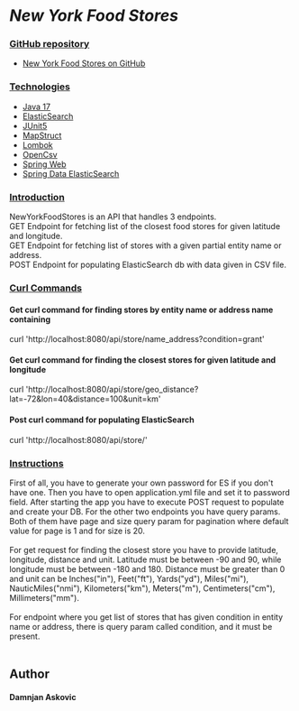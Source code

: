 # <i>New York Food Stores</i>


### <u>GitHub repository</u>

* [New York Food Stores on GitHub](https://github.com/Damnjan998/NewYorkFoodStores)


### <u>Technologies</u>
* [Java 17]()
* [ElasticSearch]()
* [JUnit5]()
* [MapStruct]()
* [Lombok]()
* [OpenCsv]()
* [Spring Web](https://docs.spring.io/spring-boot/docs/2.5.3/reference/htmlsingle/#boot-features-developing-web-applications)
* [Spring Data ElasticSearch](https://docs.spring.io/spring-boot/docs/3.0.3/reference/htmlsingle/)


### <u>Introduction</u>

NewYorkFoodStores is an API that handles 3 endpoints.</br>
GET Endpoint for fetching list of the closest food stores for given latitude and longitude.</br>
GET Endpoint for fetching list of stores with a given partial entity name or address.</br>
POST Endpoint for populating ElasticSearch db with data given in CSV file.


### <u>Curl Commands</u>

#### Get curl command for finding stores by entity name or address name containing
curl 'http://localhost:8080/api/store/name_address?condition=grant' </br>

#### Get curl command for finding the closest stores for given latitude and longitude
curl 'http://localhost:8080/api/store/geo_distance?lat=-72&lon=40&distance=100&unit=km' </br>

#### Post curl command for populating ElasticSearch
curl 'http://localhost:8080/api/store/'


### <u>Instructions</u>
First of all, you have to generate your own password for ES if you don't have one. Then you have to open application.yml file
and set it to password field. After starting the app you have to execute POST request to populate and create your DB.
For the other two endpoints you have query params. Both of them have page and size query param for pagination where default value for page 
is 1 and for size is 20. </br></br> For get request for finding the closest store you have to provide latitude, longitude, distance and unit.
Latitude must be between -90 and 90, while longitude must be between -180 and 180. Distance must be greater than 0 and unit
can be Inches("in"), Feet("ft"), Yards("yd"), Miles("mi"), NauticMiles("nmi"), Kilometers("km"), Meters("m"), Centimeters("cm"), Millimeters("mm"). </br> </br>
For endpoint where you get list of stores that has given condition in entity name or address, there is query param called 
condition, and it must be present. </br></br>


## Author
#### Damnjan Askovic



